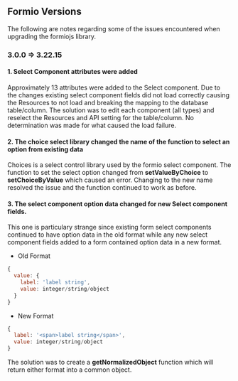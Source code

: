 ## Formio Versions

The following are notes regarding some of the issues encountered when upgrading the formiojs library.

### 3.0.0 => 3.22.15

#### 1. Select Component attributes were added
Approximately 13 attributes were added to the Select component.  Due to the changes existing select component fields 
did not load correctly causing the Resources to not load and breaking the mapping to the database table/column.  The 
solution was to edit each component (all types) and reselect the Resources and API setting for the table/column.  No
determination was made for what caused the load failure. 
#### 2. The choice select library changed the name of the function to select an option from existing data
Choices is a select control library used by the formio select component.  The function to set the select option changed
from __setValueByChoice__ to __setChoiceByValue__ which caused an error.  Changing to the new name resolved the issue and the
function continued to work as before. 
#### 3. The select component option data changed for new Select component fields.
This one is particulary strange since existing form select components continued to have option data in the old format
while any new select component fields added to a form contained option data in a new format.
* Old Format
``` javascript
{ 
  value: { 
    label: 'label string', 
    value: integer/string/object
  } 
}
```
* New Format
``` javascript
{ 
  label: '<span>label string</span>', 
  value: integer/string/object
}
```
The solution was to create a __getNormalizedObject__ function which will return either format into a common object.


